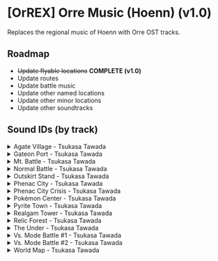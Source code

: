 # [OrREX] Orre Music (Hoenn) (v1.0)
Replaces the regional music of Hoenn with Orre OST tracks.

## Roadmap

- ~~Update flyable locations~~ **COMPLETE (v1.0)**
- Update routes
- Update battle music
- Update other named locations
- Update other minor locations
- Update other soundtracks

## Sound IDs (by track)

<details>
	<summary>Agate Village - Tsukasa Tawada</summary>

| **Sound ID** | **Location(s)** | **Game Audio** |
| --- | --- | --- |
| `1/362` | Petalburg City | *Pokémon XD: Gale of Darkness* |
| `1/363` | Lavaridge Town, Oldale Town | *Pokémon XD: Gale of Darkness* |
| `1/382` | Fortree City | *Pokémon XD: Gale of Darkness* |

</details>

<details>
	<summary>Gateon Port - Tsukasa Tawada</summary>

| **Sound ID** | **Location(s)** | **Game Audio** |
| --- | --- | --- |
| `1/360` | Route ?? et al | *Pokémon XD: Gale of Darkness* |
| `1/418` | Route ?? et al | *Pokémon XD: Gale of Darkness* |

</details>

<details>
	<summary>Mt. Battle - Tsukasa Tawada</summary>

| **Sound ID** | **Location(s)** | **Game Audio** |
| --- | --- | --- |
| `1/402` | Route ?? et al | *Pokémon Colosseum* |

</details>

<details>
	<summary>Normal Battle - Tsukasa Tawada</summary>

| **Sound ID** | **Location(s)** | **Game Audio** |
| --- | --- | --- |
</details>

<details>
	<summary>Outskirt Stand - Tsukasa Tawada</summary>

| **Sound ID** | **Location(s)** | **Game Audio** |
| --- | --- | --- |
| `1/427` | Dewford Town | *Pokémon XD: Gale of Darkness* |
| `1/437` | Fallarbor Town | *Pokémon XD: Gale of Darkness* |

</details>

<details>
	<summary>Phenac City - Tsukasa Tawada</summary>

| **Sound ID** | **Location(s)** | **Game Audio** |
| --- | --- | --- |
| `1/403` | Bike Theme | *Pokémon XD: Gale of Darkness* |
| `1/408` | Lilycove City, Pacifilog Town | *Pokémon XD: Gale of Darkness* |
| `1/445` | Sootopolis City | *Pokémon XD: Gale of Darkness* |

</details>

<details>
	<summary>Phenac City Crisis - Tsukasa Tawada</summary>

| **Sound ID** | **Location(s)** | **Game Audio** |
| --- | --- | --- |
| `1/359` | Route 101 et al | *Pokémon XD: Gale of Darkness* |

</details>

<details>
	<summary>Pokémon Center - Tsukasa Tawada</summary>

| **Sound ID** | **Location(s)** | **Game Audio** |
| --- | --- | --- |
| `1/400` | Pokémon Center | *Pokémon Colosseum* |

</details>

<details>
	<summary>Pyrite Town - Tsukasa Tawada</summary>

| **Sound ID** | **Location(s)** | **Game Audio** |
| --- | --- | --- |
| `1/399` | Rustboro City, Mauville City, Mossdeep City | *Pokémon XD: Gale of Darkness* |
| `1/433` | Slateport City | *Pokémon XD: Gale of Darkness* |

</details>

<details>
	<summary>Realgam Tower - Tsukasa Tawada</summary>

| **Sound ID** | **Location(s)** | **Game Audio** |
| --- | --- | --- |
| `1/422` | Ever Grande City | *Pokémon XD: Gale of Darkness* |
| `1/457` | Battle Frontier | *Pokémon XD: Gale of Darkness* |

</details>

<details>
	<summary>Relic Forest - Tsukasa Tawada</summary>

| **Sound ID** | **Location(s)** | **Game Audio** |
| --- | --- | --- |
| `1/398` | Verdanturf Town | *Pokémon XD: Gale of Darkness* |
| `1/405` | Littleroot Town | *Pokémon XD: Gale of Darkness* |

</details>

<details>
	<summary>The Under - Tsukasa Tawada</summary>

| **Sound ID** | **Location(s)** | **Game Audio** |
| --- | --- | --- |

</details>

<details>
	<summary>Vs. Mode Battle #1 - Tsukasa Tawada</summary>

| **Sound ID** | **Location(s)** | **Game Audio** |
| --- | --- | --- |
| `1/474` | Wild Pokémon Battle | *Pokémon Colosseum* |

</details>

<details>
	<summary>Vs. Mode Battle #2 - Tsukasa Tawada</summary>

| **Sound ID** | **Location(s)** | **Game Audio** |
| --- | --- | --- |
| `1/476` | Trainer Battle | *Pokémon Colosseum* |

</details>

<details>
	<summary>World Map - Tsukasa Tawada</summary>

| **Sound ID** | **Location(s)** | **Game Audio** |
| --- | --- | --- |
| `1/401` | Route 104 et al | *Pokémon Colosseum* |

</details>